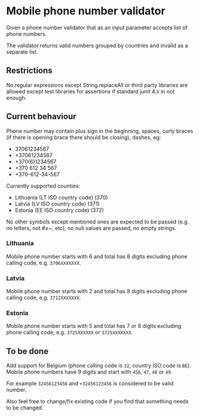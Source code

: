 # Mobile phone number validator

Given a phone number validator that as an input parameter accepts list of phone numbers. 

The validator returns valid numbers grouped by countries and invalid as a separate list.

## Restrictions

No regular expressions except String.replaceAll or third party libraries are allowed except test libraries for assertions if standard junit 4.x in not enough.

## Current behaviour

Phone number may contain plus sign in the beginning, spaces, curly braces (if there is opening brace there should
 be closing), dashes, eg:
* 37061234567
* +37061234567
* +370(6)1234567
* +370 612 34 567
* +370-612-34-567

Currently supported counties:
* Lithuania (LT ISO country code) (370)
* Latvia (LV ISO country code) (371)
* Estonia (EE ISO country code) (372)

No other symbols except mentioned ones are expected to be passed (e.g. no letters, not #±~, etc), no null values are passed, no empty strings.

### Lithuania

Mobile phone number starts with 6 and total has 8 digits excluding phone calling code, e.g. `3706XXXXXXX`.

### Latvia

Mobile phone number starts with 2 and total has 8 digits excluding phone calling code, e.g. `3712XXXXXXX`.

### Estonia

Mobile phone number starts with 5 and total has 7 or 8 digits excluding phone calling code, e.g. `3725XXXXXX` or `3725XXXXXXX`.

## To be done

Add support for Belgium (phone calling code is `32`, country ISO code is `BE`). Mobile phone numbers have 9 digits and start with `456`, `47`, `48` or `49`.

For example `32456123456` and `+32456123456` is considered to be valid number.

Also feel free to change/fix existing code if you find that something needs to be changed.
